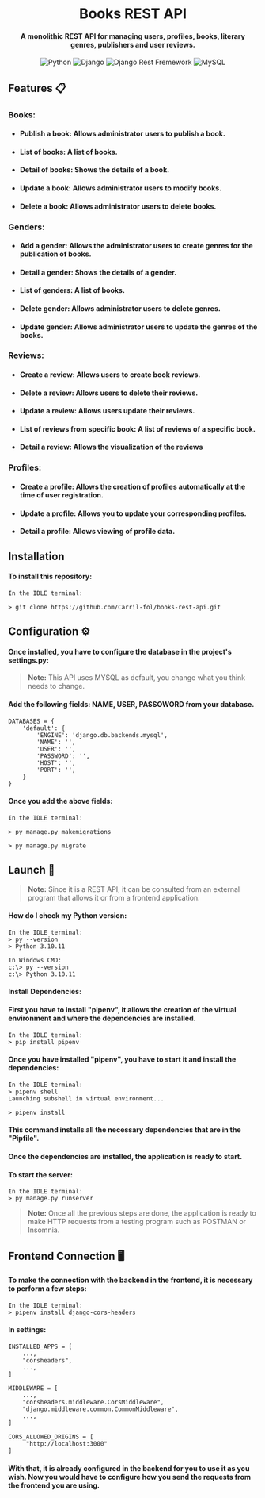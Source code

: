 <h1 align="center">Books REST API</h1>

<h4 align="center">A monolithic REST API for managing users, profiles, books, literary genres, publishers and user reviews.</h4>

<div>
  <p align="center">
    <a>
        <img src="https://img.shields.io/badge/Python-FFD43B?style=for-the-badge&logo=python&logoColor=blue" alt="Python">
    </a>
    <a>
      <img src="https://img.shields.io/badge/Django-092E20?style=for-the-badge&logo=django&logoColor=green" alt="Django">
    </a>
    <a>
      <img src="https://img.shields.io/badge/django%20rest-ff1709?style=for-the-badge&logo=django&logoColor=white" alt="Django Rest Fremework">
    </a>
    <a>
      <img src="https://img.shields.io/badge/MySQL-005C84?style=for-the-badge&logo=mysql&logoColor=white" alt="MySQL">
    </a>
  </p>
</div>

## Features 📋

### Books:

* #### Publish a book: Allows administrator users to publish a book.
* #### List of books: A list of books.
* #### Detail of books: Shows the details of a book.
* #### Update a book: Allows administrator users to modify books.
* #### Delete a book: Allows administrator users to delete books.

### Genders:

* #### Add a gender: Allows the administrator users to create genres for the publication of books.
* #### Detail a gender: Shows the details of a gender.
* #### List of genders: A list of books.
* #### Delete gender: Allows administrator users to delete genres.
* #### Update gender: Allows administrator users to update the genres of the books.

### Reviews:

* #### Create a review: Allows users to create book reviews.
* #### Delete a review: Allows users to delete their reviews.
* #### Update a review: Allows users update their reviews.
* #### List of reviews from specific book: A list of reviews of a specific book.
* #### Detail a review: Allows the visualization of the reviews

### Profiles:

* #### Create a profile: Allows the creation of profiles automatically at the time of user registration. 
* #### Update a profile: Allows you to update your corresponding profiles.
* #### Detail a profile: Allows viewing of profile data.


## Installation

#### To install this repository:

```
In the IDLE terminal:

> git clone https://github.com/Carril-fol/books-rest-api.git
```

## Configuration ⚙️

#### Once installed, you have to configure the database in the project's settings.py:

>**Note:**
> This API uses MYSQL as default, you change what you think needs to change.

#### Add the following fields: NAME, USER, PASSOWORD from your database.

```
DATABASES = {
    'default': {
        'ENGINE': 'django.db.backends.mysql',
        'NAME': '',
        'USER': '',
        'PASSWORD': '',
        'HOST': '', 
        'PORT': '',
    }
}
```

#### Once you add the above fields:

````
In the IDLE terminal:

> py manage.py makemigrations

> py manage.py migrate
````````

## Launch 🚀

> **Note:**
> Since it is a REST API, it can be consulted from an external program that allows it or from a frontend application.

#### How do I check my Python version:

````
In the IDLE terminal:
> py --version
> Python 3.10.11

In Windows CMD:
c:\> py --version
c:\> Python 3.10.11
``````

#### Install Dependencies:

#### First you have to install "pipenv", it allows the creation of the virtual environment and where the dependencies are installed.

```
In the IDLE terminal:
> pip install pipenv
```

#### Once you have installed "pipenv", you have to start it and install the dependencies:

```
In the IDLE terminal:
> pipenv shell
Launching subshell in virtual environment...
````

```
> pipenv install
````

#### This command installs all the necessary dependencies that are in the "Pipfile".

#### Once the dependencies are installed, the application is ready to start.

#### To start the server:

```
In the IDLE terminal:
> py manage.py runserver
````

> **Note:**
> Once all the previous steps are done, the application is ready to make HTTP requests from a testing program such as POSTMAN or Insomnia.


## Frontend Connection 🖥️

#### To make the connection with the backend in the frontend, it is necessary to perform a few steps:

```
In the IDLE terminal:
> pipenv install django-cors-headers 
````

#### In settings:
```
INSTALLED_APPS = [
    ...,
    "corsheaders",
    ...,
]
````

```
MIDDLEWARE = [
    ...,
    "corsheaders.middleware.CorsMiddleware",
    "django.middleware.common.CommonMiddleware",
    ...,
]
````

````
CORS_ALLOWED_ORIGINS = [
     "http://localhost:3000"
]
````

#### With that, it is already configured in the backend for you to use it as you wish. Now you would have to configure how you send the requests from the frontend you are using.